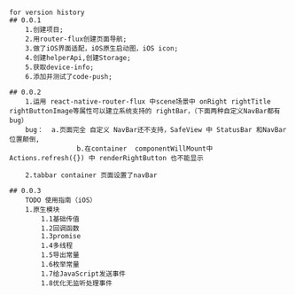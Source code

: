 ####
	for version history
	## 0.0.1
		1.创建项目;
		2.用router-flux创建页面导航;
		3.做了iOS界面适配，iOS原生启动图，iOS icon;
		4.创建helperApi,创建Storage;
		5.获取device-info;
		6.添加并测试了code-push;

	## 0.0.2
		1.运用 react-native-router-flux 中scene场景中 onRight rightTitle rightButtonImage等属性可以建立系统支持的 rightBar，（下面两种自定义NavBar都有bug）
		bug：  a.页面完全 自定义 NavBar还不支持，SafeView 中 StatusBar 和NavBar位置颠倒,
					 b.在container  componentWillMount中 Actions.refresh({}) 中 renderRightButton 也不能显示
		
		2.tabbar container 页面设置了navBar

	## 0.0.3
		TODO 使用指南（iOS）
		1.原生模块
			1.1基础传值
			1.2回调函数
			1.3promise
			1.4多线程
			1.5导出常量
			1.6枚举常量
			1.7给JavaScript发送事件
			1.8优化无监听处理事件
